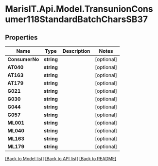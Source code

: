 
# MarisIT.Api.Model.TransunionConsumer118StandardBatchCharsSB37

## Properties

Name | Type | Description | Notes
------------ | ------------- | ------------- | -------------
**ConsumerNo** | **string** |  | [optional] 
**AT040** | **string** |  | [optional] 
**AT163** | **string** |  | [optional] 
**AT179** | **string** |  | [optional] 
**G021** | **string** |  | [optional] 
**G030** | **string** |  | [optional] 
**G044** | **string** |  | [optional] 
**G057** | **string** |  | [optional] 
**ML001** | **string** |  | [optional] 
**ML040** | **string** |  | [optional] 
**ML163** | **string** |  | [optional] 
**ML179** | **string** |  | [optional] 

[[Back to Model list]](../README.md#documentation-for-models)
[[Back to API list]](../README.md#documentation-for-api-endpoints)
[[Back to README]](../README.md)

